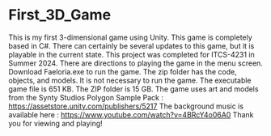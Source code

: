 # First_3D_Game
This is my first 3-dimensional game using Unity.
This game is completely based in C#. 
There can certainly be several updates to this game, but it is playable in the current state.
This project was completed for ITCS-4231 in Summer 2024. 
There are directions to playing the game in the menu screen.
Download Faeloria.exe to run the game.
The zip folder has the code, objects, and models. It is not necessary to run the game.
The executable game file is 651 KB.
The ZIP folder is 15 GB.
The game uses art and models from the Synty Studios Polygon Sample Pack : https://assetstore.unity.com/publishers/5217
The background music is available here : https://www.youtube.com/watch?v=4BRcY4o06A0
Thank you for viewing and playing!
